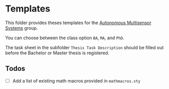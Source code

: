 # Templates

This folder provides theses templates for the [Autonomous Multisensor Systems](https://ams.ovgu.de) group.

You can choose between the class option `BA`, `MA`, and `PhD`.

The task sheet in the subfolder `Thesis Task Description` should be filled out before the Bachelor or Master thesis is registered. 

## Todos
- [ ] Add a list of existing math macros provided in `mathmacros.sty`


